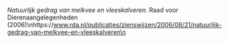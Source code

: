 *Natuurlijk gedrag van melkvee en vleeskalveren.* Raad voor Dierenaangelegenheden (2006)\nhttps://www.rda.nl/publicaties/zienswijzen/2006/08/21/natuurlijk-gedrag-van-melkvee-en-vleeskalveren\n
